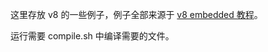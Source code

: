 这里存放 v8 的一些例子，例子全部来源于 [v8 embedded 教程](https://v8.dev/docs/embed#advanced-guide)。

运行需要 compile.sh 中编译需要的文件。
